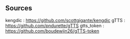 Sources
-------

kengdic : https://github.com/scottgigante/kengdic
gTTS : https://github.com/pndurette/gTTS
gtts_token : https://github.com/boudewijn26/gTTS-token
